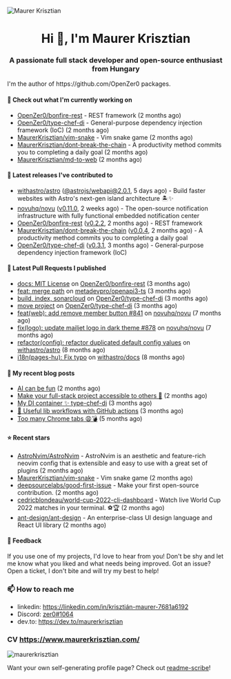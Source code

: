 ![Maurer Krisztian](https://user-images.githubusercontent.com/48491140/201497104-1836aea0-27cc-42fa-909c-26219dda6d61.png)

<h1 align="center">Hi 👋, I'm Maurer Krisztian</h1>
<h3 align="center">A passionate full stack developer and open-source enthusiast from Hungary</h3>
I'm the author of https://github.com/OpenZer0 packages.

#### 👷 Check out what I'm currently working on

- [OpenZer0/bonfire-rest](https://github.com/OpenZer0/bonfire-rest) - REST framework (2 months ago)
- [OpenZer0/type-chef-di](https://github.com/OpenZer0/type-chef-di) -  General-purpose dependency injection framework (IoC) (2 months ago)
- [MaurerKrisztian/vim-snake](https://github.com/MaurerKrisztian/vim-snake) - Vim snake game (2 months ago)
- [MaurerKrisztian/dont-break-the-chain](https://github.com/MaurerKrisztian/dont-break-the-chain) - A productivity method commits you to completing a daily goal  (2 months ago)
- [MaurerKrisztian/md-to-web](https://github.com/MaurerKrisztian/md-to-web) (2 months ago)

#### 🔭 Latest releases I've contributed to

- [withastro/astro](https://github.com/withastro/astro) ([@astrojs/webapi@2.0.1](https://github.com/withastro/astro/releases/tag/%40astrojs/webapi%402.0.1), 5 days ago) - Build faster websites with Astro&#39;s next-gen island architecture 🏝✨
- [novuhq/novu](https://github.com/novuhq/novu) ([v0.11.0](https://github.com/novuhq/novu/releases/tag/v0.11.0), 2 weeks ago) - The open-source notification infrastructure with fully functional embedded notification center
- [OpenZer0/bonfire-rest](https://github.com/OpenZer0/bonfire-rest) ([v0.2.2](https://github.com/OpenZer0/bonfire-rest/releases/tag/v0.2.2), 2 months ago) - REST framework
- [MaurerKrisztian/dont-break-the-chain](https://github.com/MaurerKrisztian/dont-break-the-chain) ([v0.0.4](https://github.com/MaurerKrisztian/dont-break-the-chain/releases/tag/v0.0.4), 2 months ago) - A productivity method commits you to completing a daily goal 
- [OpenZer0/type-chef-di](https://github.com/OpenZer0/type-chef-di) ([v0.3.1](https://github.com/OpenZer0/type-chef-di/releases/tag/v0.3.1), 3 months ago) -  General-purpose dependency injection framework (IoC)

#### 🔨 Latest Pull Requests I published

- [docs: MIT License](https://github.com/OpenZer0/bonfire-rest/pull/3) on [OpenZer0/bonfire-rest](https://github.com/OpenZer0/bonfire-rest) (3 months ago)
- [feat: merge path](https://github.com/metadevpro/openapi3-ts/pull/91) on [metadevpro/openapi3-ts](https://github.com/metadevpro/openapi3-ts) (3 months ago)
- [build, index, sonarcloud](https://github.com/OpenZer0/type-chef-di/pull/2) on [OpenZer0/type-chef-di](https://github.com/OpenZer0/type-chef-di) (3 months ago)
- [move project](https://github.com/OpenZer0/type-chef-di/pull/1) on [OpenZer0/type-chef-di](https://github.com/OpenZer0/type-chef-di) (3 months ago)
- [feat(web): add remove member button #841](https://github.com/novuhq/novu/pull/888) on [novuhq/novu](https://github.com/novuhq/novu) (7 months ago)
- [fix(logo): update mailjet logo in dark theme #878](https://github.com/novuhq/novu/pull/887) on [novuhq/novu](https://github.com/novuhq/novu) (7 months ago)
- [refactor(config): refactor duplicated default config values](https://github.com/withastro/astro/pull/3504) on [withastro/astro](https://github.com/withastro/astro) (8 months ago)
- [i18n(pages-hu): Fix typo](https://github.com/withastro/docs/pull/706) on [withastro/docs](https://github.com/withastro/docs) (8 months ago)

#### 📜 My recent blog posts

- [AI can be fun](https://dev.to/maurerkrisztian/ai-can-be-fun-4f89) (2 months ago)
- [Make your full-stack project accessible to others 🚀](https://dev.to/maurerkrisztian/make-your-full-stack-project-accessible-to-other-483p) (2 months ago)
- [My DI container ✨ type-chef-di](https://dev.to/maurerkrisztian/my-di-container-type-chef-di-23ol) (3 months ago)
- [🔨 Useful lib workflows with GitHub actions](https://dev.to/maurerkrisztian/useful-lib-workflows-with-github-actions-3k01) (3 months ago)
- [Too many Chrome tabs 😩💣](https://dev.to/maurerkrisztian/too-many-chrome-tabs-57a2) (5 months ago)

#### ⭐ Recent stars

- [AstroNvim/AstroNvim](https://github.com/AstroNvim/AstroNvim) - AstroNvim is an aesthetic and feature-rich neovim config that is extensible and easy to use with a great set of plugins  (2 months ago)
- [MaurerKrisztian/vim-snake](https://github.com/MaurerKrisztian/vim-snake) - Vim snake game (2 months ago)
- [deepsourcelabs/good-first-issue](https://github.com/deepsourcelabs/good-first-issue) - Make your first open-source contribution. (2 months ago)
- [cedricblondeau/world-cup-2022-cli-dashboard](https://github.com/cedricblondeau/world-cup-2022-cli-dashboard) - Watch live World Cup 2022 matches in your terminal. ⚽🏆 (2 months ago)
- [ant-design/ant-design](https://github.com/ant-design/ant-design) - An enterprise-class UI design language and React UI library (2 months ago)

#### 💬 Feedback

If you use one of my projects, I'd love to hear from you! Don't be shy and let me know what you liked
and what needs being improved. Got an issue? Open a ticket, I don't bite and will try my best to help!

### 📫 How to reach me
- linkedin: https://linkedin.com/in/krisztián-maurer-7681a6192
- Discord: <a href="https://discord.com/users/zer0#1064"> zer0#1064</a>
- dev.to: https://dev.to/maurerkrisztian

### CV https://www.maurerkrisztian.com/

<p><img align="center" src="https://github-readme-streak-stats.herokuapp.com/?user=maurerkrisztian&" alt="maurerkrisztian" /></p>

Want your own self-generating profile page? Check out [readme-scribe](https://github.com/muesli/readme-scribe)!
